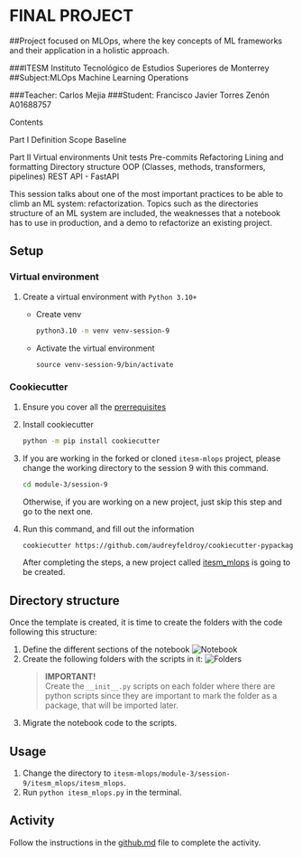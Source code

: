 # FINAL PROJECT 

##Project focused on MLOps, where the
key concepts of ML frameworks and their application in a holistic approach.

###ITESM Instituto Tecnológico de Estudios Superiores de Monterrey
##Subject:MLOps Machine Learning Operations

###Teacher: Carlos Mejia
###Student: Francisco Javier Torres Zenón  A01688757

Contents

Part I 
    Definition
    Scope
    Baseline

Part II 
    Virtual environments
    Unit tests
    Pre-commits
    Refactoring
    Lining and formatting
    Directory structure
    OOP (Classes, methods, transformers, pipelines)
    REST API - FastAPI

This session talks about one of the most important practices to be able to climb an ML system: refactorization. Topics such as the directories structure of an ML system are included, the weaknesses that a notebook has to use in production, and a demo to refactorize an existing project.

## Setup
### Virtual environment

1. Create a virtual environment with `Python 3.10+`
    * Create venv
        ```bash
        python3.10 -m venv venv-session-9
        ```

    * Activate the virtual environment
        ```
        source venv-session-9/bin/activate
        ```


### Cookiecutter
1. Ensure you cover all the [prerrequisites](https://cookiecutter.readthedocs.io/en/stable/installation.html#prerequisites)
2. Install cookiecutter
    ```bash
    python -m pip install cookiecutter
    ```
3. If you are working in the forked or cloned `itesm-mlops` project, please change the working directory to the session 9 with this command. 
    ```bash
    cd module-3/session-9
    ```

    Otherwise, if you are working on a new project, just skip this step and go to the next one.
3. Run this command, and fill out the information
    ```bash
    cookiecutter https://github.com/audreyfeldroy/cookiecutter-pypackage.git
    ```
    After completing the steps, a new project called [itesm_mlops](itesm_mlops) is going to be created.

## Directory structure
Once the template is created, it is time to create the folders with the code following this structure:
1. Define the different sections of the notebook
![Notebook](imgs/notebook.png)
2. Create the following folders with the scripts in it:
![Folders](imgs/folders.png)
    > **IMPORTANT!**  
    Create the `__init__.py` scripts on each folder where there are python scripts since they are important to mark the folder as a package, that will be imported later.
3. Migrate the notebook code to the scripts.

## Usage
1. Change the directory to `itesm-mlops/module-3/session-9/itesm_mlops/itesm_mlops`.
2. Run `python itesm_mlops.py` in the terminal.

## Activity
Follow the instructions in the [github.md](activity/github.md) file to complete the activity.
